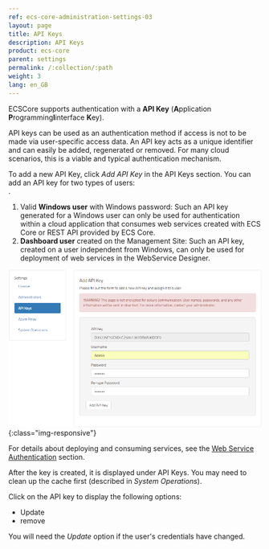 ```yaml
---
ref: ecs-core-administration-settings-03
layout: page
title: API Keys
description: API Keys
product: ecs-core
parent: settings
permalink: /:collection/:path
weight: 3
lang: en_GB
---
```


ECSCore supports authentication with a **API Key** (**A**pplication **P**rogramming**I**interface **K**ey).

API keys can be used as an authentication method if access is not to be made via user-specific access data. 
An API key acts as a unique identifier and can easily be added, regenerated or removed. 
For many cloud scenarios, this is a viable and typical authentication mechanism.

To add a new API Key, click *Add API Key* in the API Keys section. You can add an API key for two types of users: <br>.
1. Valid **Windows user** with Windows password: Such an API key generated for a Windows user can only be used for authentication within a cloud application that consumes web services created with ECS Core or REST API provided by ECS Core. <br>
2. **Dashboard user** created on the Management Site: Such an API key, created on a user independent from Windows, can only be used for deployment of web services in the WebService Designer.   

![ecscore-apikeys](/img/content/ecscore_apikeys.png){:class="img-responsive"}

For details about deploying and consuming services, see the [Web Service Authentication](.../webservices/webservice_authentication) section.
 
After the key is created, it is displayed under API Keys. You may need to clean up the cache first (described in *System Operations*). 

Click on the API key to display the following options: 

- Update
- remove

You will need the *Update* option if the user's credentials have changed.
